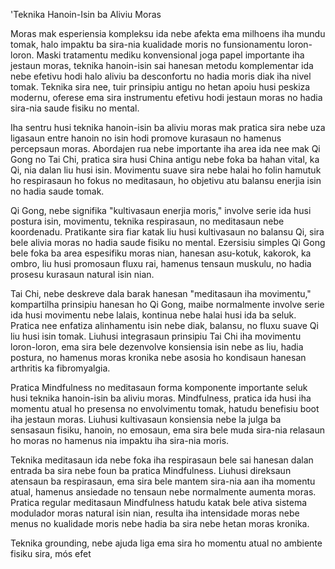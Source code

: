 'Teknika Hanoin-Isin ba Aliviu Moras

Moras mak esperiensia kompleksu ida nebe afekta ema milhoens iha mundu tomak, halo impaktu ba sira-nia kualidade moris no funsionamentu loron-loron. Maski tratamentu mediku konvensional joga papel importante iha jestaun moras, teknika hanoin-isin sai hanesan metodu komplementar ida nebe efetivu hodi halo aliviu ba desconfortu no hadia moris diak iha nivel tomak. Teknika sira nee, tuir prinsipiu antigu no hetan apoiu husi peskiza modernu, oferese ema sira instrumentu efetivu hodi jestaun moras no hadia sira-nia saude fisiku no mental.

Iha sentru husi teknika hanoin-isin ba aliviu moras mak pratica sira nebe uza ligasaun entre hanoin no isin hodi promove kurasaun no hamenus percepsaun moras. Abordajen rua nebe importante iha area ida nee mak Qi Gong no Tai Chi, pratica sira husi China antigu nebe foka ba hahan vital, ka Qi, nia dalan liu husi isin. Movimentu suave sira nebe halai ho folin hamutuk ho respirasaun ho fokus no meditasaun, ho objetivu atu balansu enerjia isin no hadia saude tomak.

Qi Gong, nebe signifika "kultivasaun enerjia moris," involve serie ida husi postura isin, movimentu, teknika respirasaun, no meditasaun nebe koordenadu. Pratikante sira fiar katak liu husi kultivasaun no balansu Qi, sira bele alivia moras no hadia saude fisiku no mental. Ezersisiu simples Qi Gong bele foka ba area espesifiku moras nian, hanesan asu-kotuk, kakorok, ka ombro, liu husi promosaun fluxu rai, hamenus tensaun muskulu, no hadia prosesu kurasaun natural isin nian.

Tai Chi, nebe deskreve dala barak hanesan "meditasaun iha movimentu," kompartilha prinsipiu hanesan ho Qi Gong, maibe normalmente involve serie ida husi movimentu nebe lalais, kontinua nebe halai husi ida ba seluk. Pratica nee enfatiza alinhamentu isin nebe diak, balansu, no fluxu suave Qi liu husi isin tomak. Liuhusi integrasaun prinsipiu Tai Chi iha movimentu loron-loron, ema sira bele dezenvolve konsiensia isin nebe as liu, hadia postura, no hamenus moras kronika nebe asosia ho kondisaun hanesan arthritis ka fibromyalgia.

Pratica Mindfulness no meditasaun forma komponente importante seluk husi teknika hanoin-isin ba aliviu moras. Mindfulness, pratica ida husi iha momentu atual ho presensa no envolvimentu tomak, hatudu benefisiu boot iha jestaun moras. Liuhusi kultivasaun konsiensia nebe la julga ba sensasaun fisiku, hanoin, no emosaun, ema sira bele muda sira-nia relasaun ho moras no hamenus nia impaktu iha sira-nia moris.

Teknika meditasaun ida nebe foka iha respirasaun bele sai hanesan dalan entrada ba sira nebe foun ba pratica Mindfulness. Liuhusi direksaun atensaun ba respirasaun, ema sira bele mantem sira-nia aan iha momentu atual, hamenus ansiedade no tensaun nebe normalmente aumenta moras. Pratica regular meditasaun Mindfulness hatudu katak bele ativa sistema modulador moras natural isin nian, resulta iha intensidade moras nebe menus no kualidade moris nebe hadia ba sira nebe hetan moras kronika.

Teknika grounding, nebe ajuda liga ema sira ho momentu atual no ambiente fisiku sira, mós efet